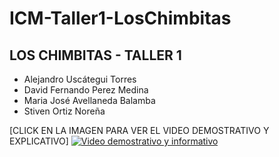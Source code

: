 # ICM-Taller1-LosChimbitas

## LOS CHIMBITAS - TALLER 1

- Alejandro Uscátegui Torres
- David Fernando Perez Medina
- Maria José Avellaneda Balamba
- Stiven Ortiz Noreña

[CLICK EN LA IMAGEN PARA VER EL VIDEO DEMOSTRATIVO Y EXPLICATIVO]
[![Video demostrativo y informativo](https://i9.ytimg.com/vi_webp/m6Ym_XqS56w/mq2.webp?sqp=CJSewKcG-oaymwEmCMACELQB8quKqQMa8AEB-AH-CYAC0AWKAgwIABABGGUgVChGMA8=&rs=AOn4CLAFpb6BpA70IW4Fd7PXPpZg5foOXA)](https://youtu.be/m6Ym_XqS56w)

